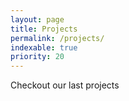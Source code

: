 ```yaml
---
layout: page
title: Projects
permalink: /projects/
indexable: true
priority: 20
---
```


Checkout our last projects
